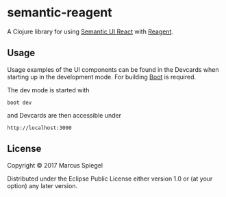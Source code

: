 # semantic-reagent

A Clojure library for using [Semantic UI React](http://react.semantic-ui.com) with [Reagent](http://reagent-project.github.io/).

## Usage

Usage examples of the UI components can be found in the Devcards when starting up in the development mode. For building [Boot](https://github.com/boot-clj/boot)
is required.

The dev mode is started with

```
boot dev
```

 and Devcards are then accessible under

```
http://localhost:3000
```

## License

Copyright © 2017 Marcus Spiegel

Distributed under the Eclipse Public License either version 1.0 or (at
your option) any later version.
